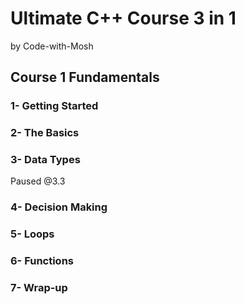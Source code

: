 # Ultimate C++ Course 3 in 1

by Code-with-Mosh



## Course 1 Fundamentals

### 1- Getting Started

### 2- The Basics

### 3- Data Types

Paused @3.3

### 4- Decision Making

### 5- Loops

### 6- Functions

### 7- Wrap-up



